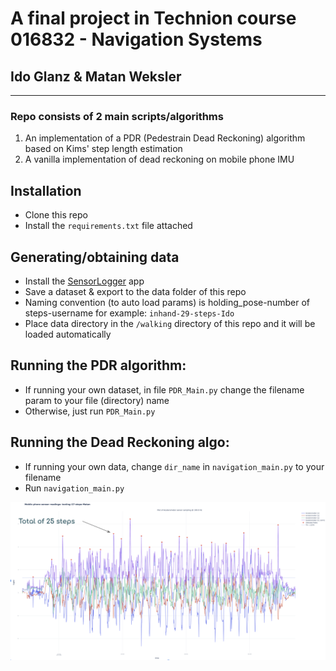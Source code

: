 # A final project in Technion course 016832 - Navigation Systems

## Ido Glanz & Matan Weksler

---
### Repo consists of 2 main scripts/algorithms

1. An implementation of a PDR (Pedestrain Dead Reckoning) algorithm based on Kims' step length estimation
2. A vanilla implementation of dead reckoning on mobile phone IMU

## Installation
* Clone this repo
* Install the `requirements.txt` file attached

## Generating/obtaining data
* Install the [SensorLogger](https://www.tszheichoi.com/sensorlogger) app
* Save a dataset & export to the data folder of this repo
* Naming convention (to auto load params) is holding_pose-number of steps-username for example: `inhand-29-steps-Ido`
* Place data directory in the `/walking` directory of this repo and it will be loaded automatically

## Running the PDR algorithm:
* If running your own dataset, in file `PDR_Main.py` change the filename param to your file (directory) name
* Otherwise, just run `PDR_Main.py`

## Running the Dead Reckoning algo:
* If running your own data, change `dir_name` in `navigation_main.py` to your filename
* Run `navigation_main.py`

![picture](img/steps.png)

